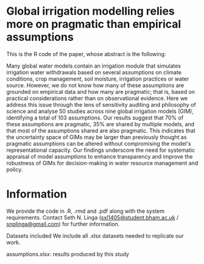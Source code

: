 # Global irrigation modelling relies more on pragmatic than empirical assumptions

<!-- badges: start -->
<!-- badges: end -->

This is the R code of the paper, whose abstract is the following:

Many global water models contain an irrigation module that simulates irrigation water withdrawals based on several assumptions on climate conditions, crop management, soil moisture, irrigation practices or water source. However, we do not know how many of these assumptions are grounded on empirical data and how many are pragmatic; that is, based on practical considerations rather than on observational evidence. Here we address this issue through the lens of sensitivity auditing and philosophy of science and analyse 50 studies across nine global irrigation models (GIM), identifying a total of 103 assumptions. Our results suggest that 70% of these assumptions are pragmatic, 35% are shared by multiple models, and that most of the assumptions shared are also pragmatic. This indicates that the uncertainty space of GIMs may be larger than previously thought as pragmatic assumptions can be altered without compromising the model's representational capacity. Our findings underscore the need for systematic appraisal of model assumptions to enhance transparency and improve the robustness of GIMs for decision-making in water resource management and policy.

# Information
We provide the code in .R, .rmd and .pdf along with the system requirements. Contact Seth N. Linga (sxl1405@student.bham.ac.uk / snplinga@gmail.com) for further information.

Datasets included
We include all .xlsx datasets needed to replicate our work.

assumptions.xlsx: results produced by this study
